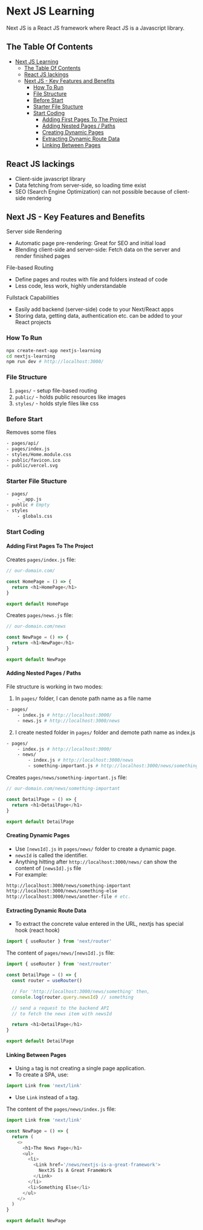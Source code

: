 # Next JS Learning

Next JS is a React JS framework where React JS is a Javascript library.

## The Table Of Contents

- [Next JS Learning](#next-js-learning)
  - [The Table Of Contents](#the-table-of-contents)
  - [React JS lackings](#react-js-lackings)
  - [Next JS - Key Features and Benefits](#next-js---key-features-and-benefits)
    - [How To Run](#how-to-run)
    - [File Structure](#file-structure)
    - [Before Start](#before-start)
    - [Starter File Stucture](#starter-file-stucture)
    - [Start Coding](#start-coding)
      - [Adding First Pages To The Project](#adding-first-pages-to-the-project)
      - [Adding Nested Pages / Paths](#adding-nested-pages--paths)
      - [Creating Dynamic Pages](#creating-dynamic-pages)
      - [Extracting Dynamic Route Data](#extracting-dynamic-route-data)
      - [Linking Between Pages](#linking-between-pages)

## React JS lackings

- Client-side javascript library
- Data fetching from server-side, so loading time exist
- SEO (Search Engine Optimization) can not possible because of client-side rendering

## Next JS - Key Features and Benefits

Server side Rendering

- Automatic page pre-rendering: Great for SEO and initial load
- Blending client-side and server-side: Fetch data on the server and render finished pages

File-based Routing

- Define pages and routes with file and folders instead of code
- Less code, less work, highly understandable

Fullstack Capabilities

- Easily add backend (server-side) code to your Next/React apps
- Storing data, getting data, authentication etc. can be added to your React projects

### How To Run

```sh
npx create-next-app nextjs-learning
cd nextjs-learning
npm run dev # http://localhost:3000/
```

### File Structure

1. `pages/` - setup file-based routing
2. `public/` - holds public resources like images
3. `styles/` - holds style files like css

### Before Start

Removes some files

```sh
- pages/api/
- pages/index.js
- styles/Home.module.css
- public/favicon.ico
- public/vercel.svg
```

### Starter File Stucture

```sh
- pages/
    - _app.js
- public # Empty
- styles
    - globals.css
```

### Start Coding

#### Adding First Pages To The Project

Creates `pages/index.js` file:

```js
// our-domain.com/

const HomePage = () => {
  return <h1>HomePage</h1>
}

export default HomePage
```

Creates `pages/news.js` file:

```js
// our-domain.com/news

const NewPage = () => {
  return <h1>NewPage</h1>
}

export default NewPage
```

#### Adding Nested Pages / Paths

File structure is working in two modes:

1. In `pages/` folder, I can denote path name as a file name

```sh
- pages/
    - index.js # http://localhost:3000/
    - news.js # http://localhost:3000/news
```

2. I create nested folder in `pages/` folder and demote path name as index.js

```sh
- pages/
    - index.js # http://localhost:3000/
    - news/
        - index.js # http://localhost:3000/news
        - something-important.js # http://localhost:3000/news/something-important
```

Creates `pages/news/something-important.js` file:

```js
// our-domain.com/news/something-important

const DetailPage = () => {
  return <h1>DetailPage</h1>
}

export default DetailPage
```

#### Creating Dynamic Pages

- Use `[newsId].js` in `pages/news/` folder to create a dynamic page.
- `newsId` is called the identifier.
- Anything hitting after `http://localhost:3000/news/` can show the content of `[newsId].js` file
- For example:

```sh
http://localhost:3000/news/something-important
http://localhost:3000/news/something-else
http://localhost:3000/news/another-file # etc.
```

#### Extracting Dynamic Route Data

- To extract the concrete value entered in the URL, nextjs has special hook (react hook)

```js
import { useRouter } from 'next/router'
```

The content of `pages/news/[newsId].js` file:

```js
import { useRouter } from 'next/router'

const DetailPage = () => {
  const router = useRouter()

  // For 'http://localhost:3000/news/something' then,
  console.log(router.query.newsId) // something

  // send a request to the backend API
  // to fetch the news item with newsId

  return <h1>DetailPage</h1>
}

export default DetailPage
```

#### Linking Between Pages

- Using `a` tag is not creating a single page application.
- To create a SPA, use:

```js
import Link from 'next/link'
```

- Use `Link` instead of `a` tag.

The content of the `pages/news/index.js` file:

```js
import Link from 'next/link'

const NewPage = () => {
  return (
    <>
      <h1>The News Page</h1>
      <ul>
        <li>
          <Link href='/news/nextjs-is-a-great-framework'>
            NextJS Is A Great FrameWork
          </Link>
        </li>
        <li>Something Else</li>
      </ul>
    </>
  )
}

export default NewPage
```
